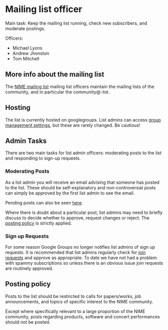 # Mailing list officer

Main task: Keep the mailing list running, check new subscribers, and moderate postings.

Officers:

- Michael Lyons
- Andrew Jhonston
- Tom Mitchell

## More info about the mailing list

The [NIME mailing list](http://www.nime.org/mailing-list/) mailing list officers maintain the mailing lists of the community, and in particular the community@-list.

## Hosting

The list is currently hosted on googlegroups.  List admins can access [group management settings](https://groups.google.com/forum/#!groupsettings/nime-community/information), but these are rarely changed. Be cautious!


## Admin Tasks

There are two main tasks for list admin officers: moderating posts to the list and responding to sign-up requests.  

### Moderating Posts

As a list admin you will receive an email advising that someone has posted to the list. These should be self-explanatory and non-controversial posts can simply be approved by the first list admin to see the email.

Pending posts can also be seen [here](https://groups.google.com/forum/#!pendingmsg/nime-community).

Where there is doubt about a particular post, list admins may need to briefly discuss to decide whether to approve, request changes or reject.  The [posting policy](#posting-policy) is strictly applied.

### Sign up Requests

For some reason Google Groups no longer notifies list admins of sign up requests. It is recommended that list admins regularly check for [join requests](https://groups.google.com/forum/#!pendingmember/nime-community/apply) and approve as appropriate.  To date we have not had a problem with spammy subscriptions so unless there is an obvious issue join requests are routinely approved.


## Posting policy

Posts to the list should be restricted to calls for papers/works, job announcements, and topics of specific interest to the NIME community.

Except where specifically relevant to a large proportion of the NIME community, posts regarding products, software and concert performances should not be posted.
